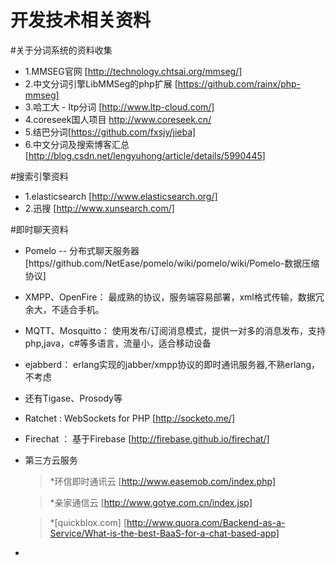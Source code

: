 开发技术相关资料
====

#关于分词系统的资料收集

  * 1.MMSEG官网 [http://technology.chtsai.org/mmseg/]  
  * 2.中文分词引擎LibMMSeg的php扩展 [https://github.com/rainx/php-mmseg]
  * 3.哈工大 - ltp分词 [http://www.ltp-cloud.com/]
  * 4.coreseek国人项目 http://www.coreseek.cn/
  * 5.结巴分词[https://github.com/fxsjy/jieba]
  * 6.中文分词及搜索博客汇总 [http://blog.csdn.net/lengyuhong/article/details/5990445]
 
#搜索引擎资料
  * 1.elasticsearch [http://www.elasticsearch.org/]
  * 2.迅搜 [http://www.xunsearch.com/]
  
#即时聊天资料
  * Pomelo -- 分布式聊天服务器 [https//github.com/NetEase/pomelo/wiki/pomelo/wiki/Pomelo-数据压缩协议]
  * XMPP、OpenFire： 最成熟的协议，服务端容易部署，xml格式传输，数据冗余大，不适合手机。
  * MQTT、Mosquitto： 使用发布/订阅消息模式，提供一对多的消息发布，支持php,java，c#等多语言，流量小，适合移动设备
  * ejabberd： erlang实现的jabber/xmpp协议的即时通讯服务器,不熟erlang，不考虑
  * 还有Tigase、Prosody等
  * Ratchet : WebSockets for PHP  [http://socketo.me/]
  * Firechat ： 基于Firebase [http://firebase.github.io/firechat/]
  
  * 第三方云服务 

      >*环信即时通讯云 [http://www.easemob.com/index.php]
      
      >*亲家通信云 [http://www.gotye.com.cn/index.jsp] 
      
      >*[quickblox.com] [http://www.quora.com/Backend-as-a-Service/What-is-the-best-BaaS-for-a-chat-based-app]
      
  * 
